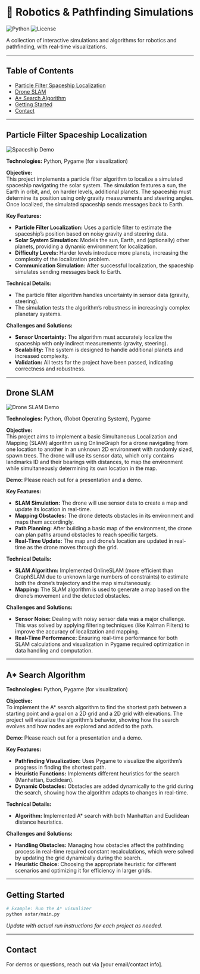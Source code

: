 # 🚀 Robotics & Pathfinding Simulations

![Python](https://img.shields.io/badge/python-3.8%2B-blue)
![License](https://img.shields.io/badge/license-MIT-green)

A collection of interactive simulations and algorithms for robotics and pathfinding, with real-time visualizations.

---

## Table of Contents
- [Particle Filter Spaceship Localization](#particle-filter-spaceship-localization)
- [Drone SLAM](#drone-slam)
- [A* Search Algorithm](#a-search-algorithm)
- [Getting Started](#getting-started)
- [Contact](#contact)

---

## Particle Filter Spaceship Localization

![Spaceship Demo](assets/proj1.gif)

**Technologies:** Python, Pygame (for visualization)

**Objective:**  
This project implements a particle filter algorithm to localize a simulated spaceship navigating the solar system. The simulation features a sun, the Earth in orbit, and, on harder levels, additional planets. The spaceship must determine its position using only gravity measurements and steering angles. Once localized, the simulated spaceship sends messages back to Earth.

**Key Features:**
- **Particle Filter Localization:** Uses a particle filter to estimate the spaceship’s position based on noisy gravity and steering data.
- **Solar System Simulation:** Models the sun, Earth, and (optionally) other planets, providing a dynamic environment for localization.
- **Difficulty Levels:** Harder levels introduce more planets, increasing the complexity of the localization problem.
- **Communication Simulation:** After successful localization, the spaceship simulates sending messages back to Earth.

**Technical Details:**
- The particle filter algorithm handles uncertainty in sensor data (gravity, steering).
- The simulation tests the algorithm’s robustness in increasingly complex planetary systems.

**Challenges and Solutions:**
- **Sensor Uncertainty:** The algorithm must accurately localize the spaceship with only indirect measurements (gravity, steering).
- **Scalability:** The system is designed to handle additional planets and increased complexity.
- **Validation:** All tests for the project have been passed, indicating correctness and robustness.

---

## Drone SLAM

![Drone SLAM Demo](assets/proj2.gif)

**Technologies:** Python, (Robot Operating System), Pygame

**Objective:**  
This project aims to implement a basic Simultaneous Localization and Mapping (SLAM) algorithm using OnlineGraph for a drone navigating from one location to another in an unknown 2D environment with randomly sized, spawn trees. The drone will use its sensor data, which only contains landmarks ID and their bearings with distances, to map the environment while simultaneously determining its own location in the map.

**Demo:** Please reach out for a presentation and a demo.

**Key Features:**
- **SLAM Simulation:** The drone will use sensor data to create a map and update its location in real-time.
- **Mapping Obstacles:** The drone detects obstacles in its environment and maps them accordingly.
- **Path Planning:** After building a basic map of the environment, the drone can plan paths around obstacles to reach specific targets.
- **Real-Time Update:** The map and drone’s location are updated in real-time as the drone moves through the grid.

**Technical Details:**
- **SLAM Algorithm:** Implemented OnlineSLAM (more efficient than GraphSLAM due to unknown large numbers of constraints) to estimate both the drone’s trajectory and the map simultaneously.
- **Mapping:** The SLAM algorithm is used to generate a map based on the drone’s movement and the detected obstacles.

**Challenges and Solutions:**
- **Sensor Noise:** Dealing with noisy sensor data was a major challenge. This was solved by applying filtering techniques (like Kalman Filters) to improve the accuracy of localization and mapping.
- **Real-Time Performance:** Ensuring real-time performance for both SLAM calculations and visualization in Pygame required optimization in data handling and computation.

---

## A* Search Algorithm

**Technologies:** Python, Pygame (for visualization)

**Objective:**  
To implement the A* search algorithm to find the shortest path between a starting point and a goal on a 2D grid and a 2D grid with elevations. The project will visualize the algorithm’s behavior, showing how the search evolves and how nodes are explored and added to the path.

**Demo:** Please reach out for a presentation and a demo.

**Key Features:**
- **Pathfinding Visualization:** Uses Pygame to visualize the algorithm’s progress in finding the shortest path.
- **Heuristic Functions:** Implements different heuristics for the search (Manhattan, Euclidean).
- **Dynamic Obstacles:** Obstacles are added dynamically to the grid during the search, showing how the algorithm adapts to changes in real-time.

**Technical Details:**
- **Algorithm:** Implemented A* search with both Manhattan and Euclidean distance heuristics.

**Challenges and Solutions:**
- **Handling Obstacles:** Managing how obstacles affect the pathfinding process in real-time required constant recalculations, which were solved by updating the grid dynamically during the search.
- **Heuristic Choice:** Choosing the appropriate heuristic for different scenarios and optimizing it for efficiency in larger grids.

---

## Getting Started

```bash
# Example: Run the A* visualizer
python astar/main.py
```
*Update with actual run instructions for each project as needed.*

---

## Contact

For demos or questions, reach out via [your email/contact info].
